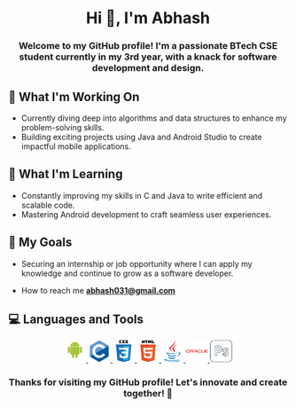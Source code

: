 <h1 align="center">Hi 👋, I'm Abhash</h1>
<h3 align="center">Welcome to my GitHub profile! I'm a passionate BTech CSE student currently in my 3rd year, with a knack for software development and design.</h3>

## 🔭 What I'm Working On
- Currently diving deep into algorithms and data structures to enhance my problem-solving skills.
- Building exciting projects using Java and Android Studio to create impactful mobile applications.

## 🌱 What I'm Learning
- Constantly improving my skills in C and Java to write efficient and scalable code.
- Mastering Android development to craft seamless user experiences.

## 🚀 My Goals
- Securing an internship or job opportunity where I can apply my knowledge and continue to grow as a software developer.

- How to reach me **abhash031@gmail.com**

## 💻 Languages and Tools
<p align="center"> <a href="https://developer.android.com" target="_blank" rel="noreferrer"> <img src="https://raw.githubusercontent.com/devicons/devicon/master/icons/android/android-original-wordmark.svg" alt="android" width="40" height="40"/> </a> <a href="https://www.cprogramming.com/" target="_blank" rel="noreferrer"> <img src="https://raw.githubusercontent.com/devicons/devicon/master/icons/c/c-original.svg" alt="c" width="40" height="40"/> </a> <a href="https://www.w3schools.com/css/" target="_blank" rel="noreferrer"> <img src="https://raw.githubusercontent.com/devicons/devicon/master/icons/css3/css3-original-wordmark.svg" alt="css3" width="40" height="40"/> </a> <a href="https://www.w3.org/html/" target="_blank" rel="noreferrer"> <img src="https://raw.githubusercontent.com/devicons/devicon/master/icons/html5/html5-original-wordmark.svg" alt="html5" width="40" height="40"/> </a> <a href="https://www.java.com" target="_blank" rel="noreferrer"> <img src="https://raw.githubusercontent.com/devicons/devicon/master/icons/java/java-original.svg" alt="java" width="40" height="40"/> </a> <a href="https://www.oracle.com/" target="_blank" rel="noreferrer"> <img src="https://raw.githubusercontent.com/devicons/devicon/master/icons/oracle/oracle-original.svg" alt="oracle" width="40" height="40"/> </a> <a href="https://www.photoshop.com/en" target="_blank" rel="noreferrer"> <img src="https://raw.githubusercontent.com/devicons/devicon/master/icons/photoshop/photoshop-line.svg" alt="photoshop" width="40" height="40"/> </a> </p>


<h3 align="center">Thanks for visiting my GitHub profile! Let's innovate and create together! 🚀</h3>
